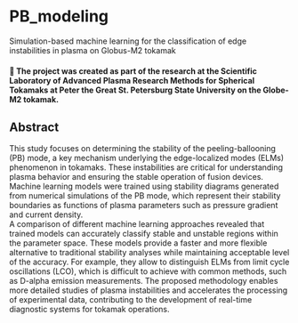 # PB_modeling
Simulation-based machine learning for the classification of edge instabilities in plasma on Globus-M2 tokamak

#### 🌱 The project was created as part of the research at the Scientific Laboratory of Advanced Plasma Research Methods for Spherical Tokamaks at Peter the Great St. Petersburg State University on the Globe-M2 tokamak.

## Abstract

This study focuses on determining the stability of the peeling-ballooning (PB) mode, a key mechanism underlying the edge-localized modes (ELMs) phenomenon in tokamaks. These instabilities are critical for understanding plasma behavior and ensuring the stable operation of fusion devices. Machine learning models were trained using stability diagrams generated from numerical simulations of the PB mode, which represent their stability boundaries as functions of plasma parameters such as pressure gradient and current density.  
A comparison of different machine learning approaches revealed that trained models can accurately classify stable and unstable regions within the parameter space. These models provide a faster and more flexible alternative to traditional stability analyses while maintaining acceptable level of the accuracy. For example, they allow to distinguish ELMs from limit cycle oscillations (LCO), which is difficult to achieve with common methods, such as D-alpha emission measurements.
The proposed methodology enables more detailed studies of plasma instabilities and accelerates the processing of experimental data, contributing to the development of real-time diagnostic systems for tokamak operations.
